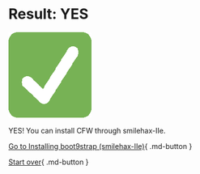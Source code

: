 # Result: YES

![Image](/images/seventeen/success.png)

YES! You can install CFW through smilehax-IIe.

[Go to Installing boot9strap (smilehax-IIe)](https://3ds.hacks.guide/installing-boot9strap-(smilehax-iie)){ .md-button } 

[Start over](/seventeen){ .md-button }